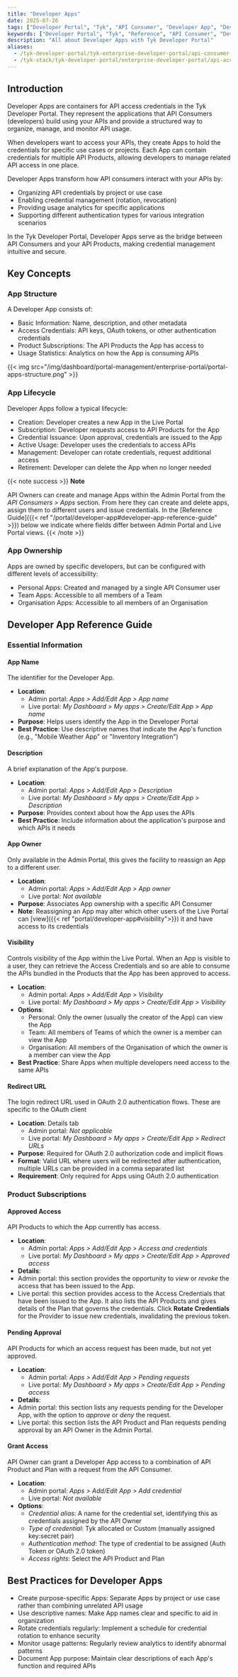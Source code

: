 ```yaml
---
title: "Developer Apps"
date: 2025-07-26
tags: ["Developer Portal", "Tyk", "API Consumer", "Developer App", "Developer", "Access"]
keywords: ["Developer Portal", "Tyk", "Reference", "API Consumer", "Developer App", "Developer", "Access"]
description: "All about Developer Apps with Tyk Developer Portal"
aliases:
  - /tyk-developer-portal/tyk-enterprise-developer-portal/api-consumer-portal/access-api-product
  - /tyk-stack/tyk-developer-portal/enterprise-developer-portal/api-access/manage-apps-credentials
---
```


## Introduction

Developer Apps are containers for API access credentials in the Tyk Developer Portal. They represent the applications that API Consumers (developers) build using your APIs and provide a structured way to organize, manage, and monitor API usage.

When developers want to access your APIs, they create Apps to hold the credentials for specific use cases or projects. Each App can contain credentials for multiple API Products, allowing developers to manage related API access in one place.

Developer Apps transform how API consumers interact with your APIs by:

- Organizing API credentials by project or use case
- Enabling credential management (rotation, revocation)
- Providing usage analytics for specific applications
- Supporting different authentication types for various integration scenarios

In the Tyk Developer Portal, Developer Apps serve as the bridge between API Consumers and your API Products, making credential management intuitive and secure.

## Key Concepts

### App Structure

A Developer App consists of:

- Basic Information: Name, description, and other metadata
- Access Credentials: API keys, OAuth tokens, or other authentication credentials
- Product Subscriptions: The API Products the App has access to
- Usage Statistics: Analytics on how the App is consuming APIs

{{< img src="/img/dashboard/portal-management/enterprise-portal/portal-apps-structure.png" >}}

### App Lifecycle

Developer Apps follow a typical lifecycle:

- Creation: Developer creates a new App in the Live Portal
- Subscription: Developer requests access to API Products for the App
- Credential Issuance: Upon approval, credentials are issued to the App
- Active Usage: Developer uses the credentials to access APIs
- Management: Developer can rotate credentials, request additional access
- Retirement: Developer can delete the App when no longer needed

{{< note success >}}
**Note**  

API Owners can create and manage Apps within the Admin Portal from the *API Consumers > Apps* section. From here they can create and delete apps, assign them to different users and issue credentials. In the [Reference Guide]({{< ref "/portal/developer-app#developer-app-reference-guide" >}}) below we indicate where fields differ between Admin Portal and Live Portal views.
{{< /note >}}

### App Ownership

Apps are owned by specific developers, but can be configured with different levels of accessibility:

- Personal Apps: Created and managed by a single API Consumer user
- Team Apps: Accessible to all members of a Team
- Organisation Apps: Accessible to all members of an Organisation

## Developer App Reference Guide

### Essential Information

#### App Name

The identifier for the Developer App.

- **Location**:
  - Admin portal: *Apps > Add/Edit App > App name*
  - Live portal: *My Dashboard > My apps > Create/Edit App > App name*
- **Purpose**: Helps users identify the App in the Developer Portal
- **Best Practice**: Use descriptive names that indicate the App's function (e.g., "Mobile Weather App" or "Inventory Integration")

#### Description

A brief explanation of the App's purpose.

- **Location**:
  - Admin portal: *Apps > Add/Edit App > Description*
  - Live portal: *My Dashboard > My apps > Create/Edit App > Description*
- **Purpose**: Provides context about how the App uses the APIs
- **Best Practice**: Include information about the application's purpose and which APIs it needs

#### App Owner

Only available in the Admin Portal, this gives the facility to reassign an App to a different user.

- **Location**:
  - Admin portal: *Apps > Add/Edit App > App owner*
  - Live portal: *Not available*
- **Purpose**: Associates App ownership with a specific API Consumer
- **Note**: Reassigning an App may alter which other users of the Live Portal can [view]({{< ref "portal/developer-app#visibility">}}) it and have access to its credentials

#### Visibility

Controls visibility of the App within the Live Portal. When an App is visible to a user, they can retrieve the Access Credentials and so are able to consume the APIs bundled in the Products that the App has been approved to access.

- **Location**:
  - Admin portal: *Apps > Add/Edit App > Visibility*
  - Live portal: *My Dashboard > My apps > Create/Edit App > Visibility*
- **Options**:
  - Personal: Only the owner (usually the creator of the App) can view the App
  - Team: All members of Teams of which the owner is a member can view the App
  - Organisation: All members of the Organisation of which the owner is a member can view the App
- **Best Practice**: Share Apps when multiple developers need access to the same APIs

#### Redirect URL

The login redirect URL used in OAuth 2.0 authentication flows. These are specific to the OAuth client 

- **Location**: Details tab
  - Admin portal: *Not applicable*
  - Live portal: *My Dashboard > My apps > Create/Edit App > Redirect URLs*
- **Purpose**: Required for OAuth 2.0 authorization code and implicit flows
- **Format**: Valid URL where users will be redirected after authentication, multiple URLs can be provided in a comma separated list
- **Requirement**: Only required for Apps using OAuth 2.0 authentication


### Product Subscriptions

#### Approved Access

API Products to which the App currently has access.

- **Location**:
  - Admin portal: *Apps > Add/Edit App > Access and credentials*
  - Live portal: *My Dashboard > My apps > Create/Edit App > Approved access*
- **Details**:
 - Admin portal: this section provides the opportunity to *view* or *revoke* the access that has been issued to the App.
 - Live portal: this section provides access to the Access Credentials that have been issued to the App. It also lists the API Products and gives details of the Plan that governs the credentials. Click **Rotate Credentials** for the Provider to issue new credentials, invalidating the previous token.

#### Pending Approval

API Products for which an access request has been made, but not yet approved.

- **Location**:
  - Admin portal: *Apps > Add/Edit App > Pending requests*
  - Live portal: *My Dashboard > My apps > Create/Edit App > Pending access*
- **Details**:
 - Admin portal: this section lists any requests pending for the Developer App, with the option to *approve* or *deny* the request.
 - Live portal: this section lists the API Product and Plan requests pending approval by an API Owner in the Admin Portal.

#### Grant Access

API Owner can grant a Developer App access to a combination of API Product and Plan with a request from the API Consumer.

- **Location**:
  - Admin portal: *Apps > Add/Edit App > Add credential*
  - Live portal: *Not available* 
- **Options**:
  - *Credential alias*: A name for the credential set, identifying this as credentials assigned by the API Owner
  - *Type of credential*: Tyk allocated or Custom (manually assigned key:secret pair)
  - *Authentication method*: The type of credential to be assigned (Auth Token or OAuth 2.0 token)
  - *Access rights*: Select the API Product and Plan


## Best Practices for Developer Apps

- Create purpose-specific Apps: Separate Apps by project or use case rather than combining unrelated API usage
- Use descriptive names: Make App names clear and specific to aid in organization
- Rotate credentials regularly: Implement a schedule for credential rotation to enhance security
- Monitor usage patterns: Regularly review analytics to identify abnormal patterns
- Document App purpose: Maintain clear descriptions of each App's function and required APIs
